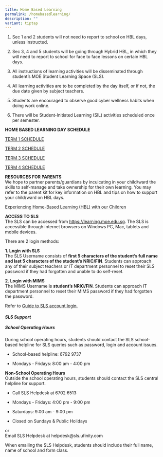 ```yaml
---
title: Home Based Learning
permalink: /homebasedlearning/
description: ""
variant: tiptap
---
```

<ol data-tight="true" class="tight">
<li>
<p>Sec 1 and 2 students will not need to report to school on HBL days, unless
instructed.</p>
</li>
<li>
<p>Sec 3, 4 and 5 students will be going through Hybrid HBL, in which they
will need to report to school for face to face lessons on certain HBL days.</p>
</li>
<li>
<p>All instructions of learning activities will be disseminated through student’s
MOE Student Learning Space (SLS).</p>
</li>
<li>
<p>All learning activities are to be completed by the day itself, or if not,
the due date given by subject teachers.</p>
</li>
<li>
<p>Students are encouraged to observe good cyber wellness habits when doing
work online.</p>
</li>
<li>
<p>There will be Student-Initiated Learning (SIL) activities scheduled once
per semester.</p>
<p></p>
</li>
</ol>
<p><strong>HOME BASED LEARNING DAY SCHEDULE</strong>
</p>
<p><a href="https://docs.google.com/document/d/13Bt1sWVov32aMCcyBGUhBVNg1NlWU85zAGNrVE79ACI/edit?usp=sharing" rel="noopener noreferrer nofollow" target="_blank">TERM 1 SCHEDULE</a>
</p>
<p><a href="https://docs.google.com/document/d/1ZXRijhr27Lo-1V4b532eCmzSzO5mOU6iOHqqV6RM5T0/edit?usp=sharing" rel="noopener noreferrer nofollow" target="_blank">TERM 2 SCHEDULE</a>
</p>
<p><a href="https://docs.google.com/document/d/1ji-HdHcmFxUY9dTtGNGnV0FXOFCFDtbOQWUYUBIHsI0/edit" rel="noopener noreferrer nofollow" target="_blank">TERM 3 SCHEDULE</a>
</p>
<p><a href="https://docs.google.com/document/d/1QC3aUDkk-ILuCNyXTrkpRqExNIUHV8Kl0P9EjXFJGqM/edit" rel="noopener noreferrer nofollow" target="_blank">TERM 4 SCHEDULE</a>
</p>
<p><strong>RESOURCES FOR PARENTS</strong> 
<br>We hope to partner parents/guardians by inculcating in your child/ward
the skills to self-manage and take ownership for their own learning. You
may refer to the parent kit for key information on HBL and tips on how
to support your child/ward on HBL days.</p>
<p><a href="https://drive.google.com/file/d/13-KdRV08w2D5K7H8zi-oVMyC-s5KIn-V/view?usp=sharing" rel="noopener noreferrer nofollow" target="_blank">Experiencing Home-Based Learning (HBL) with our Children</a>
</p>
<p><strong>ACCESS TO SLS</strong>
<br>The SLS can be accessed from&nbsp;<a href="https://learning.moe.edu.sg/" rel="noopener noreferrer nofollow" target="_blank">https://learning.moe.edu.sg</a>. The
SLS is accessible through internet browsers on Windows PC, Mac, tablets
and mobile devices.&nbsp;</p>
<p>There are 2 login methods:</p>
<p><strong>1. Login with SLS</strong>
<br>The SLS Username consists of&nbsp;<strong>first 5 characters of the student’s full name and last 5 characters of the student’s NRIC/FIN</strong>.
Students can approach any of their subject teachers or IT department personnel
to reset their SLS password if they had forgotten and unable to do self-reset.&nbsp;</p>
<p><strong>2. Login with MIMS</strong>
<br>The MIMS Username is&nbsp;<strong>student’s NRIC/FIN</strong>. Students
can approach IT department personnel to reset their MIMS password if they
had forgotten the password.</p>
<p>Refer to&nbsp;<a href="https://www.learning.moe.edu.sg/sls/students/index.html" rel="noopener noreferrer nofollow" target="_blank">Guide to SLS account login.<br></a>
</p>
<h5><strong>SLS Support</strong> <br><br><strong>School Operating Hours</strong><br></h5>
<p>During school operating hours, students should contact the SLS school-based
helpline for SLS queries such as&nbsp;password, login and account issues.</p>
<ul data-tight="true" class="tight">
<li>
<p>School-based helpline: 6792 9737</p>
</li>
<li>
<p>Mondays - Fridays: 8:00 am - 4:00 pm</p>
</li>
</ul>
<p><strong>Non-School Operating Hours</strong>&nbsp;
<br>Outside the school operating hours, students should contact the SLS central
helpline for support.</p>
<ul data-tight="true" class="tight">
<li>
<p>Call SLS Helpdesk at 6702 6513</p>
</li>
<li>
<p>Mondays - Fridays: 4:00 pm - 9:00 pm</p>
</li>
<li>
<p>Saturdays: 9:00 am - 9:00 pm</p>
</li>
<li>
<p>Closed on Sundays &amp; Public Holidays</p>
</li>
</ul>
<p>or
<br>Email SLS Helpdesk at helpdesk@sls.ufinity.com</p>
<p>When emailing the SLS Helpdesk, students should include their full name,
name of school and form class.</p>
